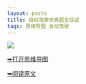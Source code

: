 ```yaml
---
layout: posts
title: 自动驾驶仿真超全综述
tags: 思维导图 自动驾驶
---
```





![](http://assets.processon.com/chart_image/5f6abb44f346fb7adcfa23ef.png)

[➥打开思维导图](https://www.processon.com/view/link/603d8c147d9c087bdf73596b)

[➥阅读原文](https://mp.weixin.qq.com/s/rnFnbuP8_wAaOAadWfHZbQ)